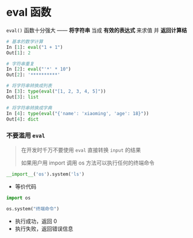 # eval 函数

`eval()` 函数十分强大 —— **将字符串** 当成 **有效的表达式** 来求值 并 **返回计算结**

```python
# 基本的数学计算
In [1]: eval("1 + 1")
Out[1]: 2

# 字符串重复
In [2]: eval("'*' * 10")
Out[2]: '**********'

# 将字符串转换成列表
In [3]: type(eval("[1, 2, 3, 4, 5]"))
Out[3]: list

# 将字符串转换成字典
In [4]: type(eval("{'name': 'xiaoming', 'age': 18}"))
Out[4]: dict
```

### 不要滥用 `eval`

> 在开发时千万不要使用 `eval` 直接转换 `input` 的结果
>
> 如果用户用 import 调用 os 方法可以执行任何的终端命令

```python
__import__('os').system('ls')
```

* 等价代码

```python
import os
​
os.system("终端命令")
```

* 执行成功，返回 0
* 执行失败，返回错误信息
